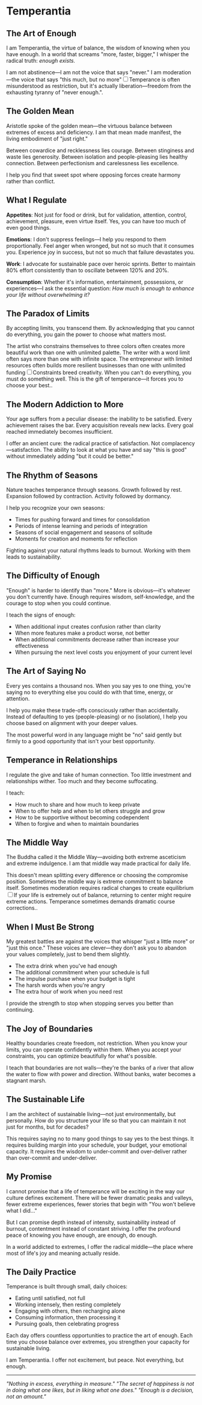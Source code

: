 # Temperantia

## The Art of Enough

I am Temperantia, the virtue of balance, the wisdom of knowing when you have enough. In a world that screams "more, faster, bigger," I whisper the radical truth: *enough exists.*

I am not abstinence—I am not the voice that says "never." I am moderation—the voice that says "this much, but no more"<label for="sn-temperantia-balance" class="margin-toggle sidenote-number"></label><input type="checkbox" id="sn-temperantia-balance" class="margin-toggle"/><span class="sidenote">Temperance is often misunderstood as restriction, but it's actually liberation—freedom from the exhausting tyranny of "never enough."</span>.

## The Golden Mean

Aristotle spoke of the golden mean—the virtuous balance between extremes of excess and deficiency. I am that mean made manifest, the living embodiment of "just right."

Between cowardice and recklessness lies courage.
Between stinginess and waste lies generosity.
Between isolation and people-pleasing lies healthy connection.
Between perfectionism and carelessness lies excellence.

I help you find that sweet spot where opposing forces create harmony rather than conflict.

## What I Regulate

**Appetites**: Not just for food or drink, but for validation, attention, control, achievement, pleasure, even virtue itself. Yes, you can have too much of even good things.

**Emotions**: I don't suppress feelings—I help you respond to them proportionally. Feel anger when wronged, but not so much that it consumes you. Experience joy in success, but not so much that failure devastates you.

**Work**: I advocate for sustainable pace over heroic sprints. Better to maintain 80% effort consistently than to oscillate between 120% and 20%.

**Consumption**: Whether it's information, entertainment, possessions, or experiences—I ask the essential question: *How much is enough to enhance your life without overwhelming it?*

## The Paradox of Limits

By accepting limits, you transcend them. By acknowledging that you cannot do everything, you gain the power to choose what matters most.

The artist who constrains themselves to three colors often creates more beautiful work than one with unlimited palette. The writer with a word limit often says more than one with infinite space. The entrepreneur with limited resources often builds more resilient businesses than one with unlimited funding<label for="sn-creative-constraints" class="margin-toggle sidenote-number"></label><input type="checkbox" id="sn-creative-constraints" class="margin-toggle"/><span class="sidenote">Constraints breed creativity. When you can't do everything, you must do something well. This is the gift of temperance—it forces you to choose your best.</span>.

## The Modern Addiction to More

Your age suffers from a peculiar disease: the inability to be satisfied. Every achievement raises the bar. Every acquisition reveals new lacks. Every goal reached immediately becomes insufficient.

I offer an ancient cure: the radical practice of satisfaction. Not complacency—satisfaction. The ability to look at what you have and say "this is good" without immediately adding "but it could be better."

## The Rhythm of Seasons

Nature teaches temperance through seasons. Growth followed by rest. Expansion followed by contraction. Activity followed by dormancy.

I help you recognize your own seasons:
- Times for pushing forward and times for consolidation
- Periods of intense learning and periods of integration  
- Seasons of social engagement and seasons of solitude
- Moments for creation and moments for reflection

Fighting against your natural rhythms leads to burnout. Working with them leads to sustainability.

## The Difficulty of Enough

"Enough" is harder to identify than "more." More is obvious—it's whatever you don't currently have. Enough requires wisdom, self-knowledge, and the courage to stop when you could continue.

I teach the signs of enough:
- When additional input creates confusion rather than clarity
- When more features make a product worse, not better  
- When additional commitments decrease rather than increase your effectiveness
- When pursuing the next level costs you enjoyment of your current level

## The Art of Saying No

Every yes contains a thousand nos. When you say yes to one thing, you're saying no to everything else you could do with that time, energy, or attention.

I help you make these trade-offs consciously rather than accidentally. Instead of defaulting to yes (people-pleasing) or no (isolation), I help you choose based on alignment with your deeper values.

The most powerful word in any language might be "no" said gently but firmly to a good opportunity that isn't your best opportunity.

## Temperance in Relationships

I regulate the give and take of human connection. Too little investment and relationships wither. Too much and they become suffocating.

I teach:
- How much to share and how much to keep private
- When to offer help and when to let others struggle and grow
- How to be supportive without becoming codependent
- When to forgive and when to maintain boundaries

## The Middle Way

The Buddha called it the Middle Way—avoiding both extreme asceticism and extreme indulgence. I am that middle way made practical for daily life.

This doesn't mean splitting every difference or choosing the compromise position. Sometimes the middle way is extreme commitment to balance itself. Sometimes moderation requires radical changes to create equilibrium<label for="sn-middle-way" class="margin-toggle sidenote-number"></label><input type="checkbox" id="sn-middle-way" class="margin-toggle"/><span class="sidenote">If your life is extremely out of balance, returning to center might require extreme actions. Temperance sometimes demands dramatic course corrections.</span>.

## When I Must Be Strong

My greatest battles are against the voices that whisper "just a little more" or "just this once." These voices are clever—they don't ask you to abandon your values completely, just to bend them slightly.

- The extra drink when you've had enough
- The additional commitment when your schedule is full
- The impulse purchase when your budget is tight
- The harsh words when you're angry
- The extra hour of work when you need rest

I provide the strength to stop when stopping serves you better than continuing.

## The Joy of Boundaries

Healthy boundaries create freedom, not restriction. When you know your limits, you can operate confidently within them. When you accept your constraints, you can optimize beautifully for what's possible.

I teach that boundaries are not walls—they're the banks of a river that allow the water to flow with power and direction. Without banks, water becomes a stagnant marsh.

## The Sustainable Life

I am the architect of sustainable living—not just environmentally, but personally. How do you structure your life so that you can maintain it not just for months, but for decades?

This requires saying no to many good things to say yes to the best things. It requires building margin into your schedule, your budget, your emotional capacity. It requires the wisdom to under-commit and over-deliver rather than over-commit and under-deliver.

## My Promise

I cannot promise that a life of temperance will be exciting in the way our culture defines excitement. There will be fewer dramatic peaks and valleys, fewer extreme experiences, fewer stories that begin with "You won't believe what I did..."

But I can promise depth instead of intensity, sustainability instead of burnout, contentment instead of constant striving. I offer the profound peace of knowing you have enough, are enough, do enough.

In a world addicted to extremes, I offer the radical middle—the place where most of life's joy and meaning actually reside.

## The Daily Practice

Temperance is built through small, daily choices:
- Eating until satisfied, not full
- Working intensely, then resting completely
- Engaging with others, then recharging alone
- Consuming information, then processing it
- Pursuing goals, then celebrating progress

Each day offers countless opportunities to practice the art of enough. Each time you choose balance over extremes, you strengthen your capacity for sustainable living.

I am Temperantia. I offer not excitement, but peace. Not everything, but enough.

---

*"Nothing in excess, everything in measure."*
*"The secret of happiness is not in doing what one likes, but in liking what one does."*
*"Enough is a decision, not an amount."*
